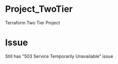 # Project_TwoTier
Terraform Two Tier Project
# Issue
Still has "503 Service Temporarily Unavailable" issue